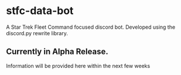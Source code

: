 # stfc-data-bot
A Star Trek Fleet Command focused discord bot. Developed using the discord.py rewrite library.

## Currently in Alpha Release. 
Information will be provided here within the next few weeks
